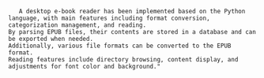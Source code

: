        A desktop e-book reader has been implemented based on the Python language, with main features including format conversion, categorization management, and reading. 
    By parsing EPUB files, their contents are stored in a database and can be exported when needed.
    Additionally, various file formats can be converted to the EPUB format.
    Reading features include directory browsing, content display, and adjustments for font color and background."

